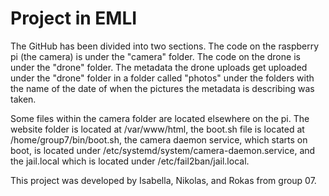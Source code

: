 # Project in EMLI
The GitHub has been divided into two sections. The code on the raspberry pi (the camera) is under the "camera" folder. The code on the drone is under the "drone" folder. The metadata the drone uploads get uploaded under the "drone" folder in a folder called "photos" under the folders with the name of the date of when the pictures the metadata is describing was taken.

Some files within the camera folder are located elsewhere on the pi. The website folder is located at /var/www/html, the boot.sh file is located at /home/group7/bin/boot.sh, the camera daemon service, which starts on boot, is located under /etc/systemd/system/camera-daemon.service, and the jail.local which is located under /etc/fail2ban/jail.local.

This project was developed by Isabella, Nikolas, and Rokas from group 07.
